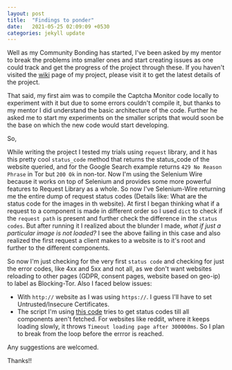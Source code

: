 ```yaml
---
layout: post
title:  "Findings to ponder"
date:   2021-05-25 02:09:09 +0530
categories: jekyll update
---
```



Well as my Community Bonding has started, I've been asked by my mentor to break the problems into smaller ones and start creating issues as one could track and get the progress of the project through these.
If you haven't visited the [wiki](https://gitlab.torproject.org/woswos/CAPTCHA-Monitor/-/wikis/GSoC-2021) page of my project, please visit it to get the latest details of the project.

That said, my first aim was to compile the Captcha Monitor code locally to experiment with it but due to some errors couldn't compile it, but thanks to my mentor I did understand the basic architecture of the code.
Further he asked me to start my experiments on the smaller scripts that would soon be the base on which the new code would start developing.

So,

While writing the project I tested my trials using `request` library, and it has this pretty cool `status_code` method that returns the status_code of the website queried, and for the 
Google Search example returns `429 No Reason Phrase` in Tor but `200 Ok` in non-tor. Now I'm using the Selenium Wire because it works on top of Selenium and provides some more powerful features to Request Library as a whole.
So now I've Selenium-Wire returning me the entire dump of request status codes (Details like: What are the status code for the images in th website). 
At first I began thinking what if a request to a component is made in different order so I used `dict` to check if the `request path` is present and further check the difference in the `status codes`. 
But after running it I realized about the blunder I made, _what if just a particular image is not loaded?_ I see the above failing in this case and also realized the first request a client makes to a website is to it's root and further to the different components.

So now I'm just checking for the very first `status code` and checking for just the error codes, like 4xx and 5xx and not all, as we don't want websites reloading to other pages (GDPR, consent pages, website based on geo-ip) to label as Blocking-Tor.
Also I faced below issues:
+ With `http://` website as I was using `https://`. I guess I'll have to set Untrusted/Insecure Certificates.
+ The script I'm using [this code](https://gitlab.torproject.org/woswos/CAPTCHA-Monitor/-/snippets/60) tries to get status codes till all components aren't fetched. For websites like reddit, where it keeps loading slowly, it throws `Timeout loading page after 300000ms`. So I plan to break from the loop before the errror is reached.

Any suggestions are welcomed.

Thanks!!


